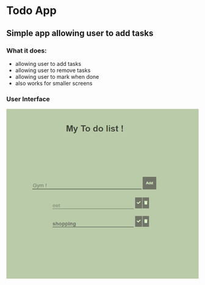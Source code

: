 # Todo App
## Simple app allowing user to add tasks
### What it does: </br>
* allowing user to add tasks
* allowing user to remove tasks
* allowing user to mark when done
* also works for smaller screens

### User Interface
![picture](https://github.com/KWiduch/todo_app_react/blob/main/public/interfejstodo.png )</br>
